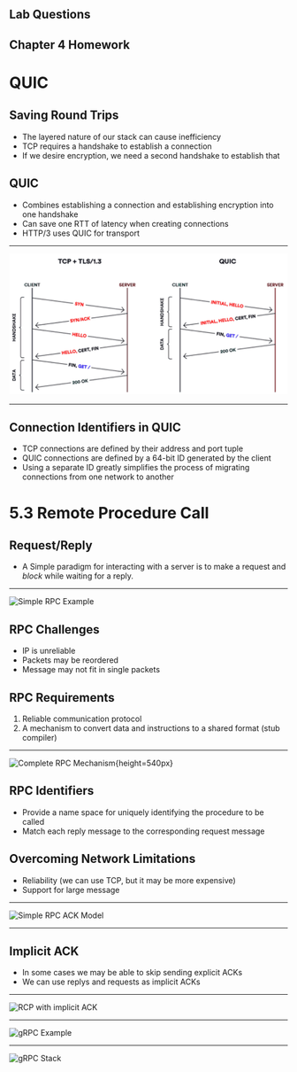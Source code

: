 Lab Questions
-------------

Chapter 4 Homework
------------------

QUIC
====

Saving Round Trips
------------------

- The layered nature of our stack can cause inefficiency
- TCP requires a handshake to establish a connection
- If we desire encryption, we need a second handshake to establish that

QUIC
----

- Combines establishing a connection and establishing encryption into one handshake
- Can save one RTT of latency when creating connections
- HTTP/3 uses QUIC for transport

---

![TLS vs QUIC handshake](media/quic-handshake.png)

---

Connection Identifiers in QUIC
------------------------------

- TCP connections are defined by their address and port tuple
- QUIC connections are defined by a 64-bit ID generated by the client
- Using a separate ID greatly simplifies the process of migrating connections from one network to another

5.3 Remote Procedure Call
=========================

Request/Reply
-------------

- A Simple paradigm for interacting with a server is to make a request and *block* while waiting for a reply.

---

![Simple RPC Example](https://book.systemsapproach.org/_images/f05-13-9780123850591.png)

RPC Challenges
--------------

- IP is unreliable
- Packets may be reordered
- Message may not fit in single packets

RPC Requirements
----------------

1. Reliable communication protocol
2. A mechanism to convert data and instructions to a shared format (stub compiler)

---

![Complete RPC Mechanism](https://book.systemsapproach.org/_images/f05-14-9780123850591.png){height=540px}

RPC Identifiers
---------------

- Provide a name space for uniquely identifying the procedure to be called
- Match each reply message to the corresponding request message

Overcoming Network Limitations
------------------------------

- Reliability (we can use TCP, but it may be more expensive)
- Support for large message

---

![Simple RPC ACK Model](https://book.systemsapproach.org/_images/f05-15-9780123850591.png)

---

Implicit ACK
------------

- In some cases we may be able to skip sending explicit ACKs
- We can use replys and requests as implicit ACKs

---

![RCP with implicit ACK](https://book.systemsapproach.org/_images/f05-16-9780123850591.png)

---

![gRPC Example](https://book.systemsapproach.org/_images/Slide13.png)

---

![gRPC Stack](https://book.systemsapproach.org/_images/Slide21.png)
